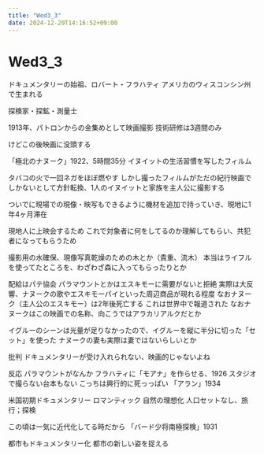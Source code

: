 ```yaml
---
title: "Wed3_3"
date: 2024-12-20T14:16:52+09:00
---
```

# Wed3_3
ドキュメンタリーの始祖、ロバート・フラハティ
アメリカのウィスコンシン州で生まれる

探検家・探鉱・測量士

1913年、パトロンからの金集めとして映画撮影
技術研修は3週間のみ

けどこの後映画に没頭する

「極北のナヌーク」1922、5時間35分
イヌイットの生活習慣を写したフィルム

タバコの火で一回ネガをほぼ燃やす
しかし撮ったフィルムがただの紀行映画でしかないとして方針転換、1人のイヌイットと家族を主人公に撮影する

ついでに現場での現像・映写もできるように機材を追加で持っていき、現地に1年4ヶ月滞在

現地人に上映会するため
これで対象者に何をしてるのか理解してもらい、共犯者になってもらうため

撮影用の水確保、現像写真乾燥のための木とか（貴重、流木）
本当はライフルを使ってたところを、わざわざ森に入ってもらったりとか

配給はパテ協会
パラマウントとかはエスキモーに需要がないと拒絶
実際は大反響、ナヌークの歌やエスキモーパイといった周辺商品が現れる程度
なおナヌーク（主人公のエスキモー）は2年後死亡する
これは世界中で報道された
なおナヌークはこの映画での名称、向こうではアラカリアルクだとか

イグルーのシーンは光量が足りなかったので、イグルーを縦に半分に切った「セット」を使った
ナヌークの妻も実際は妻ではないらしいとか

批判
ドキュメンタリーが受け入れられない、映画的じゃないよね

反応
パラマウントがなんか
フラハティに「モアナ」を作らせる、1926
スタジオで撮らない台本もない
こっちは興行的に死っっぱい
「アラン」1934

米国初期ドキュメンタリー
ロマンティック
自然の理想化
人口セットなし、旅行；探検

この頃は一気に近代化してる時だから
「バード少将南極探検」1931

都市もドキュメンタリー化
都市の新しい姿を捉える
